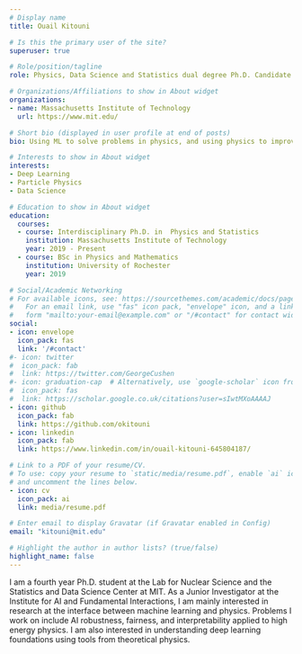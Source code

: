 ```yaml
---
# Display name
title: Ouail Kitouni

# Is this the primary user of the site?
superuser: true

# Role/position/tagline
role: Physics, Data Science and Statistics dual degree Ph.D. Candidate 

# Organizations/Affiliations to show in About widget
organizations:
- name: Massachusetts Institute of Technology 
  url: https://www.mit.edu/

# Short bio (displayed in user profile at end of posts)
bio: Using ML to solve problems in physics, and using physics to improve ML.

# Interests to show in About widget
interests:
- Deep Learning 
- Particle Physics 
- Data Science 

# Education to show in About widget
education:
  courses:
  - course: Interdisciplinary Ph.D. in  Physics and Statistics
    institution: Massachusetts Institute of Technology
    year: 2019 - Present
  - course: BSc in Physics and Mathematics
    institution: University of Rochester 
    year: 2019

# Social/Academic Networking
# For available icons, see: https://sourcethemes.com/academic/docs/page-builder/#icons
#   For an email link, use "fas" icon pack, "envelope" icon, and a link in the
#   form "mailto:your-email@example.com" or "/#contact" for contact widget.
social:
- icon: envelope
  icon_pack: fas
  link: '/#contact'
#- icon: twitter
#  icon_pack: fab
#  link: https://twitter.com/GeorgeCushen
#- icon: graduation-cap  # Alternatively, use `google-scholar` icon from `ai` icon pack
#  icon_pack: fas
#  link: https://scholar.google.co.uk/citations?user=sIwtMXoAAAAJ
- icon: github
  icon_pack: fab
  link: https://github.com/okitouni
- icon: linkedin
  icon_pack: fab
  link: https://www.linkedin.com/in/ouail-kitouni-645804187/ 

# Link to a PDF of your resume/CV.
# To use: copy your resume to `static/media/resume.pdf`, enable `ai` icons in `params.toml`, 
# and uncomment the lines below.
- icon: cv
  icon_pack: ai
  link: media/resume.pdf

# Enter email to display Gravatar (if Gravatar enabled in Config)
email: "kitouni@mit.edu"

# Highlight the author in author lists? (true/false)
highlight_name: false
---
```

I am a fourth year Ph.D. student at the Lab for Nuclear Science and the Statistics and Data Science Center at MIT. As a Junior Investigator at the Institute for AI and Fundamental Interactions, I am mainly interested in research at the interface between machine learning and physics. 
Problems I work on include AI robustness, fairness, and interpretability applied to high energy physics. 
I am also interested in understanding deep learning foundations using tools from theoretical physics.
<!---
{{< icon name="download" pack="fas" >}} Download my {{< staticref "media/demo_resume.pdf" "newtab" >}}resumé{{< /staticref >}}.-->
